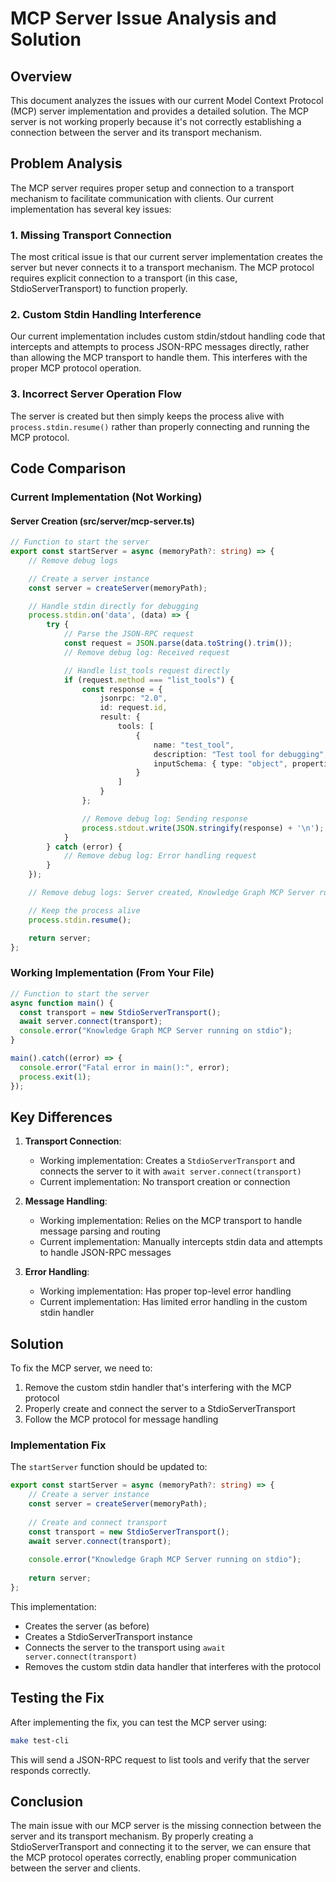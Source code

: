 # MCP Server Issue Analysis and Solution

## Overview

This document analyzes the issues with our current Model Context Protocol (MCP) server implementation and provides a detailed solution. The MCP server is not working properly because it's not correctly establishing a connection between the server and its transport mechanism.

## Problem Analysis

The MCP server requires proper setup and connection to a transport mechanism to facilitate communication with clients. Our current implementation has several key issues:

### 1. Missing Transport Connection

The most critical issue is that our current server implementation creates the server but never connects it to a transport mechanism. The MCP protocol requires explicit connection to a transport (in this case, StdioServerTransport) to function properly.

### 2. Custom Stdin Handling Interference

Our current implementation includes custom stdin/stdout handling code that intercepts and attempts to process JSON-RPC messages directly, rather than allowing the MCP transport to handle them. This interferes with the proper MCP protocol operation.

### 3. Incorrect Server Operation Flow

The server is created but then simply keeps the process alive with `process.stdin.resume()` rather than properly connecting and running the MCP protocol.

## Code Comparison

### Current Implementation (Not Working)

#### Server Creation (src/server/mcp-server.ts)

```typescript
// Function to start the server
export const startServer = async (memoryPath?: string) => {
    // Remove debug logs

    // Create a server instance
    const server = createServer(memoryPath);

    // Handle stdin directly for debugging
    process.stdin.on('data', (data) => {
        try {
            // Parse the JSON-RPC request
            const request = JSON.parse(data.toString().trim());
            // Remove debug log: Received request

            // Handle list_tools request directly
            if (request.method === "list_tools") {
                const response = {
                    jsonrpc: "2.0",
                    id: request.id,
                    result: {
                        tools: [
                            {
                                name: "test_tool",
                                description: "Test tool for debugging",
                                inputSchema: { type: "object", properties: {} }
                            }
                        ]
                    }
                };

                // Remove debug log: Sending response
                process.stdout.write(JSON.stringify(response) + '\n');
            }
        } catch (error) {
            // Remove debug log: Error handling request
        }
    });

    // Remove debug logs: Server created, Knowledge Graph MCP Server running on stdio, Waiting for JSON-RPC requests...

    // Keep the process alive
    process.stdin.resume();

    return server;
};
```

### Working Implementation (From Your File)

```javascript
// Function to start the server
async function main() {
  const transport = new StdioServerTransport();
  await server.connect(transport);
  console.error("Knowledge Graph MCP Server running on stdio");
}

main().catch((error) => {
  console.error("Fatal error in main():", error);
  process.exit(1);
});
```

## Key Differences

1. **Transport Connection**:
   - Working implementation: Creates a `StdioServerTransport` and connects the server to it with `await server.connect(transport)`
   - Current implementation: No transport creation or connection

2. **Message Handling**:
   - Working implementation: Relies on the MCP transport to handle message parsing and routing
   - Current implementation: Manually intercepts stdin data and attempts to handle JSON-RPC messages

3. **Error Handling**:
   - Working implementation: Has proper top-level error handling
   - Current implementation: Has limited error handling in the custom stdin handler

## Solution

To fix the MCP server, we need to:

1. Remove the custom stdin handler that's interfering with the MCP protocol
2. Properly create and connect the server to a StdioServerTransport
3. Follow the MCP protocol for message handling

### Implementation Fix

The `startServer` function should be updated to:

```typescript
export const startServer = async (memoryPath?: string) => {
    // Create a server instance
    const server = createServer(memoryPath);
    
    // Create and connect transport
    const transport = new StdioServerTransport();
    await server.connect(transport);
    
    console.error("Knowledge Graph MCP Server running on stdio");
    
    return server;
};
```

This implementation:
- Creates the server (as before)
- Creates a StdioServerTransport instance
- Connects the server to the transport using `await server.connect(transport)`
- Removes the custom stdin data handler that interferes with the protocol

## Testing the Fix

After implementing the fix, you can test the MCP server using:

```bash
make test-cli
```

This will send a JSON-RPC request to list tools and verify that the server responds correctly.

## Conclusion

The main issue with our MCP server is the missing connection between the server and its transport mechanism. By properly creating a StdioServerTransport and connecting it to the server, we can ensure that the MCP protocol operates correctly, enabling proper communication between the server and clients.